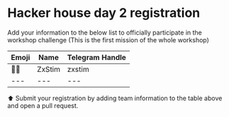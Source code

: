 # Hacker house day 2 registration

Add your information to the below list to officially participate in the workshop challenge (This is the first mission of the whole workshop)

| Emoji | Name | Telegram Handle    |  
| ----- | ---- | ------------------ | 
| 🧑‍⚖️    | ZxStim | zxstim 
| ---   | ---    | ---              |

⬆️ Submit your registration by adding team information to the table above and open a pull request.

